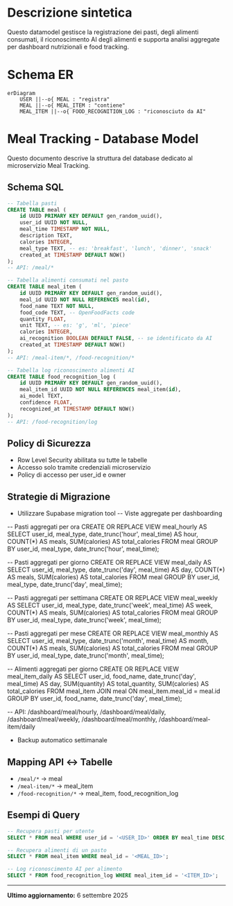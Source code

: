 # Descrizione sintetica
Questo datamodel gestisce la registrazione dei pasti, degli alimenti consumati, il riconoscimento AI degli alimenti e supporta analisi aggregate per dashboard nutrizionali e food tracking.

# Schema ER
```mermaid
erDiagram
    USER ||--o{ MEAL : "registra"
    MEAL ||--o{ MEAL_ITEM : "contiene"
    MEAL_ITEM ||--o{ FOOD_RECOGNITION_LOG : "riconosciuto da AI"
```

# Meal Tracking - Database Model

Questo documento descrive la struttura del database dedicato al microservizio Meal Tracking.

## Schema SQL

```sql
-- Tabella pasti
CREATE TABLE meal (
    id UUID PRIMARY KEY DEFAULT gen_random_uuid(),
    user_id UUID NOT NULL,
    meal_time TIMESTAMP NOT NULL,
    description TEXT,
    calories INTEGER,
    meal_type TEXT, -- es: 'breakfast', 'lunch', 'dinner', 'snack'
    created_at TIMESTAMP DEFAULT NOW()
);
-- API: /meal/*

-- Tabella alimenti consumati nel pasto
CREATE TABLE meal_item (
    id UUID PRIMARY KEY DEFAULT gen_random_uuid(),
    meal_id UUID NOT NULL REFERENCES meal(id),
    food_name TEXT NOT NULL,
    food_code TEXT, -- OpenFoodFacts code
    quantity FLOAT,
    unit TEXT, -- es: 'g', 'ml', 'piece'
    calories INTEGER,
    ai_recognition BOOLEAN DEFAULT FALSE, -- se identificato da AI
    created_at TIMESTAMP DEFAULT NOW()
);
-- API: /meal-item/*, /food-recognition/*

-- Tabella log riconoscimento alimenti AI
CREATE TABLE food_recognition_log (
    id UUID PRIMARY KEY DEFAULT gen_random_uuid(),
    meal_item_id UUID NOT NULL REFERENCES meal_item(id),
    ai_model TEXT,
    confidence FLOAT,
    recognized_at TIMESTAMP DEFAULT NOW()
);
-- API: /food-recognition/log
```
## Policy di Sicurezza
- Row Level Security abilitata su tutte le tabelle
- Accesso solo tramite credenziali microservizio
- Policy di accesso per user_id e owner

## Strategie di Migrazione
- Utilizzare Supabase migration tool
-- Viste aggregate per dashboarding

-- Pasti aggregati per ora
CREATE OR REPLACE VIEW meal_hourly AS
SELECT user_id, meal_type, date_trunc('hour', meal_time) AS hour,
       COUNT(*) AS meals, SUM(calories) AS total_calories
FROM meal
GROUP BY user_id, meal_type, date_trunc('hour', meal_time);

-- Pasti aggregati per giorno
CREATE OR REPLACE VIEW meal_daily AS
SELECT user_id, meal_type, date_trunc('day', meal_time) AS day,
       COUNT(*) AS meals, SUM(calories) AS total_calories
FROM meal
GROUP BY user_id, meal_type, date_trunc('day', meal_time);

-- Pasti aggregati per settimana
CREATE OR REPLACE VIEW meal_weekly AS
SELECT user_id, meal_type, date_trunc('week', meal_time) AS week,
       COUNT(*) AS meals, SUM(calories) AS total_calories
FROM meal
GROUP BY user_id, meal_type, date_trunc('week', meal_time);

-- Pasti aggregati per mese
CREATE OR REPLACE VIEW meal_monthly AS
SELECT user_id, meal_type, date_trunc('month', meal_time) AS month,
       COUNT(*) AS meals, SUM(calories) AS total_calories
FROM meal
GROUP BY user_id, meal_type, date_trunc('month', meal_time);

-- Alimenti aggregati per giorno
CREATE OR REPLACE VIEW meal_item_daily AS
SELECT user_id, food_name, date_trunc('day', meal_time) AS day,
       SUM(quantity) AS total_quantity, SUM(calories) AS total_calories
FROM meal_item
JOIN meal ON meal_item.meal_id = meal.id
GROUP BY user_id, food_name, date_trunc('day', meal_time);

-- API: /dashboard/meal/hourly, /dashboard/meal/daily, /dashboard/meal/weekly, /dashboard/meal/monthly, /dashboard/meal-item/daily
- Backup automatico settimanale

## Mapping API ↔️ Tabelle
- `/meal/*` → meal
- `/meal-item/*` → meal_item
- `/food-recognition/*` → meal_item, food_recognition_log

## Esempi di Query
```sql
-- Recupera pasti per utente
SELECT * FROM meal WHERE user_id = '<USER_ID>' ORDER BY meal_time DESC;

-- Recupera alimenti di un pasto
SELECT * FROM meal_item WHERE meal_id = '<MEAL_ID>';

-- Log riconoscimento AI per alimento
SELECT * FROM food_recognition_log WHERE meal_item_id = '<ITEM_ID>';
```

---

**Ultimo aggiornamento:** 6 settembre 2025
